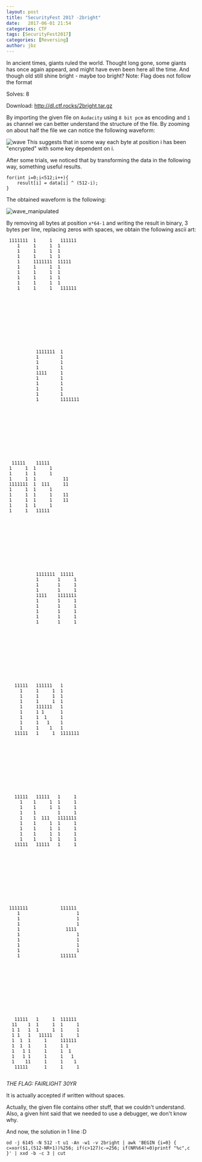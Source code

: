 ```yaml
---
layout: post
title: "SecurityFest 2017 -2bright"
date:   2017-06-01 21:54
categories: CTF
tags: [SecurityFest2017]
categories: [Reversing]
author: jbz
---
```




In ancient times, giants ruled the world. Thought long gone, some giants has once again appeard, and might have even been here all the time. And though old still shine bright - maybe too bright? Note: Flag does not follow the format

Solves: 8

Download: http://dl.ctf.rocks/2bright.tar.gz

By importing the given file on `Audacity` using `8 bit pcm` as encoding  and `1` as channel we can better understand the structure of the file. By zooming on about half the file we can notice the following waveform:

![wave](https://raw.githubusercontent.com/jbzteam/CTF/master/SecurityFest2017/2bright/wave.png)
This suggests that in some way each byte at position i has been "encrypted" with some key dependent on i. 

After some trials, we noticed that by transforming the data in the following way, something useful results.

```
for(int i=0;i<512;i++){
    result[i] = data[i] ^ (512-i);
} 
```
 
The obtained waveform is the following:

![wave_manipulated](https://raw.githubusercontent.com/jbzteam/CTF/master/SecurityFest2017/2bright/wave_manipulated.png)

 By removing all bytes at position `x*64-1` and writing the result in binary, 3 bytes per line, replacing zeros with spaces, we obtain the following ascii art:

```
 1111111  1     1   111111   
    1     1     1  1         
    1     1     1  1         
    1     1     1  1         
    1     1111111  11111     
    1     1     1  1         
    1     1     1  1         
    1     1     1  1         
    1     1     1  1         
    1     1     1   111111   
                             
                             
                             
                             
                             
                             
                             
                             
                             
                             
                             
           1111111  1        
           1        1        
           1        1        
           1        1        
           1111     1        
           1        1        
           1        1        
           1        1        
           1        1        
           1        1111111  
                             
                             
                             
                             
                             
                             
                             
                             
                             
                             
                             
  11111    11111             
 1     1  1     1            
 1     1  1     1            
 1     1  1          11      
 1111111  1  111     11      
 1     1  1     1            
 1     1  1     1    11      
 1     1  1     1    11      
 1     1  1     1            
 1     1   11111             
                             
                             
                             
                             
                             
                             
                             
                             
                             
                             
                             
           1111111  11111    
           1       1     1   
           1       1     1   
           1       1     1   
           1111    1111111   
           1       1     1   
           1       1     1   
           1       1     1   
           1       1     1   
           1       1     1   
                             
                             
                             
                             
                             
                             
                             
                             
                             
                             
                             
   11111   111111   1        
     1     1     1  1        
     1     1     1  1        
     1     1     1  1        
     1     111111   1        
     1     1 1      1        
     1     1  1     1        
     1     1   1    1        
     1     1    1   1        
   11111   1     1  1111111  
                             
                             
                             
                             
                             
                             
                             
                             
                             
                             
                             
   11111   11111   1     1   
     1    1     1  1     1   
     1    1     1  1     1   
     1    1        1     1   
     1    1  111   1111111   
     1    1     1  1     1   
     1    1     1  1     1   
     1    1     1  1     1   
     1    1     1  1     1   
   11111   11111   1     1   
                             
                             
                             
                             
                             
                             
                             
                             
                             
                             
                             
 1111111            111111   
    1                     1  
    1                     1  
    1                     1  
    1                 1111   
    1                     1  
    1                     1  
    1                     1  
    1                     1  
    1               111111   
                             
                             
                             
                             
                             
                             
                             
                             
                             
                             
                             
   11111   1     1  111111   
  11    1  1     1  1     1  
  1 1   1  1     1  1     1  
  1 1   1   11111   1     1  
  1  1  1     1     111111   
  1  1  1     1     1 1      
  1   1 1     1     1  1     
  1   1 1     1     1   1    
  1    11     1     1    1   
   11111      1     1     1  
                             
```

*THE FLAG: FAIRLIGHT 30YR*

It is actually accepted if written without spaces.

Actually, the given file contains other stuff, that we couldn't understand. Also, a given hint said that we needed to use a debugger, we don't know why.

And now, the solution in 1 line :D

`od -j 6145 -N 512 -t u1 -An -w1 -v 2bright | awk 'BEGIN {i=0} { c=xor($1,(512-NR+1))%256; if(c>127)c-=256; if(NR%64!=0)printf "%c",c }' | xxd -b -c 3 | cut`
